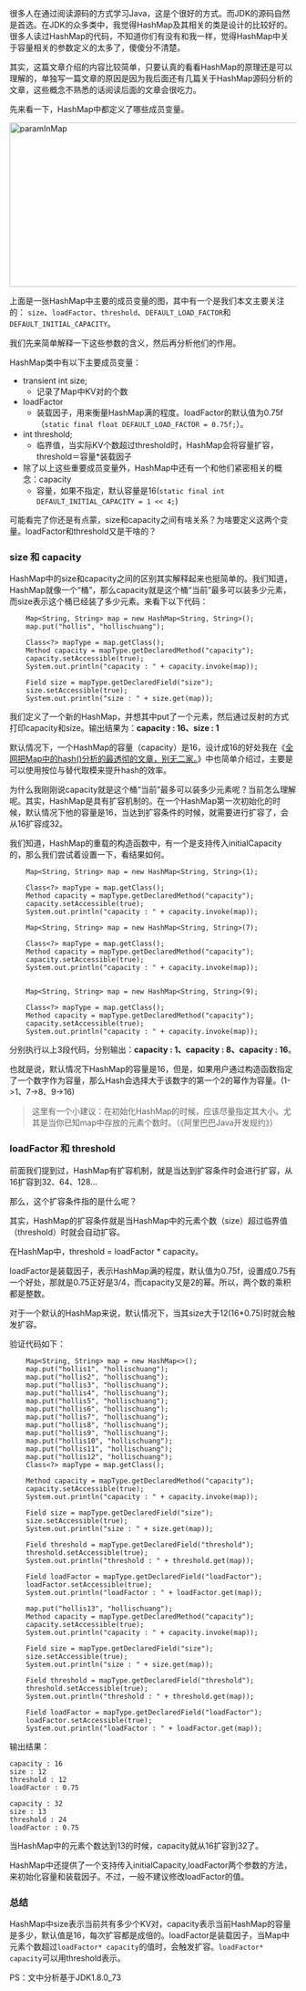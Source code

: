 很多人在通过阅读源码的方式学习Java，这是个很好的方式。而JDK的源码自然是首选。在JDK的众多类中，我觉得HashMap及其相关的类是设计的比较好的。很多人读过HashMap的代码，不知道你们有没有和我一样，觉得HashMap中关于容量相关的参数定义的太多了，傻傻分不清楚。

其实，这篇文章介绍的内容比较简单，只要认真的看看HashMap的原理还是可以理解的，单独写一篇文章的原因是因为我后面还有几篇关于HashMap源码分析的文章，这些概念不熟悉的话阅读后面的文章会很吃力。

先来看一下，HashMap中都定义了哪些成员变量。

[<img src="http://www.hollischuang.com/wp-content/uploads/2018/05/paramInMap.png" alt="paramInMap" width="523" height="288" class="aligncenter size-full wp-image-2424" />][1]

上面是一张HashMap中主要的成员变量的图，其中有一个是我们本文主要关注的： `size`、`loadFactor`、`threshold`、`DEFAULT_LOAD_FACTOR`和`DEFAULT_INITIAL_CAPACITY`。

我们先来简单解释一下这些参数的含义，然后再分析他们的作用。

HashMap类中有以下主要成员变量：

*   transient int size; 
    *   记录了Map中KV对的个数
*   loadFactor 
    *   装载因子，用来衡量HashMap满的程度。loadFactor的默认值为0.75f（`static final float DEFAULT_LOAD_FACTOR = 0.75f;`）。
*   int threshold; 
    *   临界值，当实际KV个数超过threshold时，HashMap会将容量扩容，threshold＝容量*装载因子
*   除了以上这些重要成员变量外，HashMap中还有一个和他们紧密相关的概念：capacity 
    *   容量，如果不指定，默认容量是16(`static final int DEFAULT_INITIAL_CAPACITY = 1 << 4;`)

可能看完了你还是有点蒙，size和capacity之间有啥关系？为啥要定义这两个变量。loadFactor和threshold又是干啥的？

### size 和 capacity

HashMap中的size和capacity之间的区别其实解释起来也挺简单的。我们知道，HashMap就像一个“桶”，那么capacity就是这个桶“当前”最多可以装多少元素，而size表示这个桶已经装了多少元素。来看下以下代码：

        Map<String, String> map = new HashMap<String, String>();
        map.put("hollis", "hollischuang");
    
        Class<?> mapType = map.getClass();
        Method capacity = mapType.getDeclaredMethod("capacity");
        capacity.setAccessible(true);
        System.out.println("capacity : " + capacity.invoke(map));
    
        Field size = mapType.getDeclaredField("size");
        size.setAccessible(true);
        System.out.println("size : " + size.get(map));
    

我们定义了一个新的HashMap，并想其中put了一个元素，然后通过反射的方式打印capacity和size。输出结果为：**capacity : 16、size : 1**

默认情况下，一个HashMap的容量（capacity）是16，设计成16的好处我在《[全网把Map中的hash()分析的最透彻的文章，别无二家。][2]》中也简单介绍过，主要是可以使用按位与替代取模来提升hash的效率。

为什么我刚刚说capacity就是这个桶“当前”最多可以装多少元素呢？当前怎么理解呢。其实，HashMap是具有扩容机制的。在一个HashMap第一次初始化的时候，默认情况下他的容量是16，当达到扩容条件的时候，就需要进行扩容了，会从16扩容成32。

我们知道，HashMap的重载的构造函数中，有一个是支持传入initialCapacity的，那么我们尝试着设置一下，看结果如何。

        Map<String, String> map = new HashMap<String, String>(1);
    
        Class<?> mapType = map.getClass();
        Method capacity = mapType.getDeclaredMethod("capacity");
        capacity.setAccessible(true);
        System.out.println("capacity : " + capacity.invoke(map));
    
        Map<String, String> map = new HashMap<String, String>(7);
    
        Class<?> mapType = map.getClass();
        Method capacity = mapType.getDeclaredMethod("capacity");
        capacity.setAccessible(true);
        System.out.println("capacity : " + capacity.invoke(map));
    
    
        Map<String, String> map = new HashMap<String, String>(9);
    
        Class<?> mapType = map.getClass();
        Method capacity = mapType.getDeclaredMethod("capacity");
        capacity.setAccessible(true);
        System.out.println("capacity : " + capacity.invoke(map));
    

分别执行以上3段代码，分别输出：**capacity : 1、capacity : 8、capacity : 16**。

也就是说，默认情况下HashMap的容量是16，但是，如果用户通过构造函数指定了一个数字作为容量，那么Hash会选择大于该数字的第一个2的幂作为容量。(1->1、7->8、9->16)

> 这里有一个小建议：在初始化HashMap的时候，应该尽量指定其大小。尤其是当你已知map中存放的元素个数时。（《阿里巴巴Java开发规约》）

### loadFactor 和 threshold

前面我们提到过，HashMap有扩容机制，就是当达到扩容条件时会进行扩容，从16扩容到32、64、128...

那么，这个扩容条件指的是什么呢？

其实，HashMap的扩容条件就是当HashMap中的元素个数（size）超过临界值（threshold）时就会自动扩容。

在HashMap中，threshold = loadFactor * capacity。

loadFactor是装载因子，表示HashMap满的程度，默认值为0.75f，设置成0.75有一个好处，那就是0.75正好是3/4，而capacity又是2的幂。所以，两个数的乘积都是整数。

对于一个默认的HashMap来说，默认情况下，当其size大于12(16*0.75)时就会触发扩容。

验证代码如下：

        Map<String, String> map = new HashMap<>();
        map.put("hollis1", "hollischuang");
        map.put("hollis2", "hollischuang");
        map.put("hollis3", "hollischuang");
        map.put("hollis4", "hollischuang");
        map.put("hollis5", "hollischuang");
        map.put("hollis6", "hollischuang");
        map.put("hollis7", "hollischuang");
        map.put("hollis8", "hollischuang");
        map.put("hollis9", "hollischuang");
        map.put("hollis10", "hollischuang");
        map.put("hollis11", "hollischuang");
        map.put("hollis12", "hollischuang");
        Class<?> mapType = map.getClass();
    
        Method capacity = mapType.getDeclaredMethod("capacity");
        capacity.setAccessible(true);
        System.out.println("capacity : " + capacity.invoke(map));
    
        Field size = mapType.getDeclaredField("size");
        size.setAccessible(true);
        System.out.println("size : " + size.get(map));
    
        Field threshold = mapType.getDeclaredField("threshold");
        threshold.setAccessible(true);
        System.out.println("threshold : " + threshold.get(map));
    
        Field loadFactor = mapType.getDeclaredField("loadFactor");
        loadFactor.setAccessible(true);
        System.out.println("loadFactor : " + loadFactor.get(map));
    
        map.put("hollis13", "hollischuang");
        Method capacity = mapType.getDeclaredMethod("capacity");
        capacity.setAccessible(true);
        System.out.println("capacity : " + capacity.invoke(map));
    
        Field size = mapType.getDeclaredField("size");
        size.setAccessible(true);
        System.out.println("size : " + size.get(map));
    
        Field threshold = mapType.getDeclaredField("threshold");
        threshold.setAccessible(true);
        System.out.println("threshold : " + threshold.get(map));
    
        Field loadFactor = mapType.getDeclaredField("loadFactor");
        loadFactor.setAccessible(true);
        System.out.println("loadFactor : " + loadFactor.get(map));
    

输出结果：

    capacity : 16
    size : 12
    threshold : 12
    loadFactor : 0.75
    
    capacity : 32
    size : 13
    threshold : 24
    loadFactor : 0.75
    

当HashMap中的元素个数达到13的时候，capacity就从16扩容到32了。

HashMap中还提供了一个支持传入initialCapacity,loadFactor两个参数的方法，来初始化容量和装载因子。不过，一般不建议修改loadFactor的值。

### 总结

HashMap中size表示当前共有多少个KV对，capacity表示当前HashMap的容量是多少，默认值是16，每次扩容都是成倍的。loadFactor是装载因子，当Map中元素个数超过`loadFactor* capacity`的值时，会触发扩容。`loadFactor* capacity`可以用threshold表示。

PS：文中分析基于JDK1.8.0_73

 [1]: http://www.hollischuang.com/wp-content/uploads/2018/05/paramInMap.png
 [2]: http://www.hollischuang.com/archives/2091
